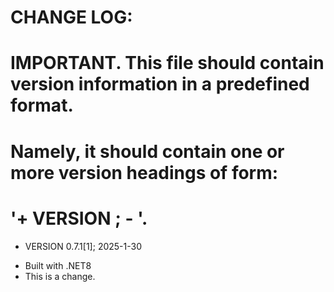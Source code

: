 # CHANGE LOG:

# IMPORTANT. This file should contain version information in a predefined format. 
# Namely, it should contain one or more version headings of form:
# '+ VERSION <version>; <date> - <description>'.

+ VERSION 0.7.1[1]; 2025-1-30
- Built with .NET8
- This is a change.

